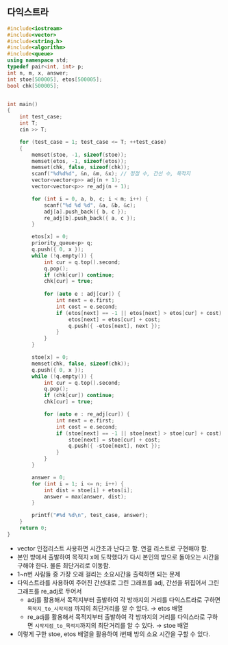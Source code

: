 ## 다익스트라



```c++
#include<iostream>
#include<vector>
#include<string.h>
#include<algorithm>
#include<queue>
using namespace std;
typedef pair<int, int> p;
int n, m, x, answer;
int stoe[500005], etos[500005];
bool chk[500005];


int main()
{
	int test_case;
	int T;
	cin >> T;

	for (test_case = 1; test_case <= T; ++test_case)
	{
		memset(stoe, -1, sizeof(stoe));
		memset(etos, -1, sizeof(etos));
		memset(chk, false, sizeof(chk));
		scanf("%d%d%d", &n, &m, &x); // 정점 수, 간선 수, 목적지
		vector<vector<p>> adj(n + 1);
		vector<vector<p>> re_adj(n + 1);

		for (int i = 0, a, b, c; i < m; i++) {
			scanf("%d %d %d", &a, &b, &c);
			adj[a].push_back({ b, c });
			re_adj[b].push_back({ a, c });
		}

		etos[x] = 0;
		priority_queue<p> q;
		q.push({ 0, x });
		while (!q.empty()) {
			int cur = q.top().second;
			q.pop();
			if (chk[cur]) continue;
			chk[cur] = true;
			
			for (auto e : adj[cur]) {
				int next = e.first;
				int cost = e.second;
				if (etos[next] == -1 || etos[next] > etos[cur] + cost) {
					etos[next] = etos[cur] + cost;
					q.push({ -etos[next], next });
				}
			}			
		}

		stoe[x] = 0;
		memset(chk, false, sizeof(chk));
		q.push({ 0, x });
		while (!q.empty()) {
			int cur = q.top().second;
			q.pop();
			if (chk[cur]) continue;
			chk[cur] = true;

			for (auto e : re_adj[cur]) {
				int next = e.first;
				int cost = e.second;
				if (stoe[next] == -1 || stoe[next] > stoe[cur] + cost) {
					stoe[next] = stoe[cur] + cost;
					q.push({ -stoe[next], next });
				}
			}
		}

		answer = 0;
		for (int i = 1; i <= n; i++) {
			int dist = stoe[i] + etos[i];
			answer = max(answer, dist);
		}

		printf("#%d %d\n", test_case, answer);
	}
	return 0;
}
```

- vector 인접리스트 사용하면 시간초과 난다고 함. 연결 리스트로 구현해야 함.
- 본인 방에서 출발하여 목적지 x에 도착했다가 다시 본인의 방으로 돌아오는 시간을 구해야 한다. 물론 최단거리로 이동함.
- 1~n번 사람들 중 가장 오래 걸리는 소요시간을 출력하면 되는 문제
- 다익스트라를 사용하여 주어진 간선대로 그린 그래프를 adj, 간선을 뒤집어서 그린 그래프를 re_adj로 두어서
  - adj를 활용해서 목적지부터 출발하여 각 방까지의 거리를 다익스트라로 구하면 `목적지_to_시작지점` 까지의 최단거리를 알 수 있다. → etos 배열
  - re_adj를 활용해서 목적지부터 출발하여 각 방까지의 거리를 다익스라로 구하면 `시작지점_to_목적지`까지의 최단거리를 알 수 있다. → stoe 배열
- 이렇게 구한 stoe, etos 배열을 활용하여 i번째 방의 소요 시간을 구할 수 있다.
